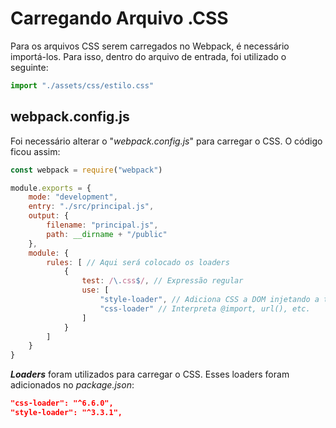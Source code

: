 # Carregando Arquivo .CSS
Para os arquivos CSS serem carregados no Webpack, é necessário importá-los. Para isso, dentro do arquivo de entrada, foi utilizado o seguinte:
```js
import "./assets/css/estilo.css"
```

## webpack.config.js
Foi necessário alterar o "*webpack.config.js*" para carregar o CSS. O código ficou assim:
```js
const webpack = require("webpack")

module.exports = {
    mode: "development",
    entry: "./src/principal.js",
    output: {
        filename: "principal.js",
        path: __dirname + "/public"
    },
    module: {
        rules: [ // Aqui será colocado os loaders
            {
                test: /\.css$/, // Expressão regular
                use: [
                    "style-loader", // Adiciona CSS a DOM injetando a tag <style>
                    "css-loader" // Interpreta @import, url(), etc.
                ]
            }
        ]
    }
}
```
***Loaders*** foram utilizados para carregar o CSS. Esses loaders foram adicionados no *package.json*:
```json
"css-loader": "^6.6.0",
"style-loader": "^3.3.1",
```